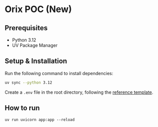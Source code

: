 # Orix POC (New)


## Prerequisites
- Python 3.12
- UV Package Manager

## Setup & Installation
Run the following command to install dependencies:

```bash
uv sync --python 3.12
```

Create a `.env` file in the root directory, following the [reference template](./.env.example).


## How to run
```shell
uv run uvicorn app:app --reload
```
